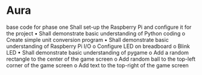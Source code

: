 # Aura
base code for phase one
Shall set-up the Raspberry Pi and configure it for the project
• Shall demonstrate basic understanding of Python coding
o Create simple unit conversion program
• Shall demonstrate basic understanding of Raspberry Pi I/O
o Configure LED on breadboard
o Blink LED
• Shall demonstrate basic understanding of pygame
o Add a random rectangle to the center of the game screen
o Add random ball to the top-left corner of the game screen
o Add text to the top-right of the game screen
